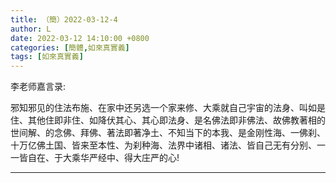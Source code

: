 ```yaml
---
title: （簡）2022-03-12-4
author: L
date: 2022-03-12 14:10:00 +0800
categories: [簡體,如來真實義]
tags: [如來真實義]
---
```


李老师嘉言录:


邪知邪见的住法布施、在家中还另选一个家来修、大乘就自己宇宙的法身、叫如是住、其他住即非住、如降伏其心、其心即法身、是名佛法即非佛法、故佛教著相的世间解、的念佛、拜佛、著法即著净土、不知当下的本我、是金刚性海、一佛刹、十万亿佛土国、皆来至本性、为刹种海、法界中诸相、诸法、皆自己无有分别、一一皆自在、于大乘华严经中、得大庄严的心!

-------